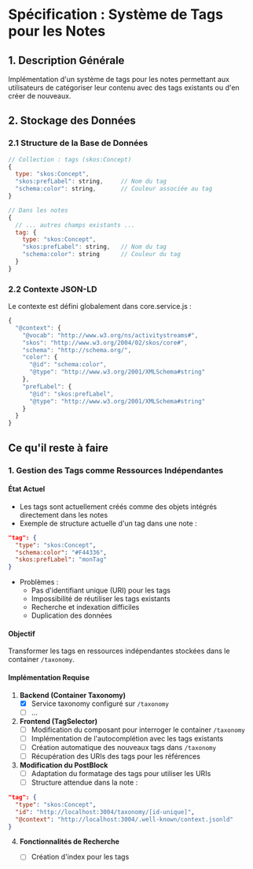 # Spécification : Système de Tags pour les Notes

## 1. Description Générale
Implémentation d'un système de tags pour les notes permettant aux utilisateurs de catégoriser leur contenu avec des tags existants ou d'en créer de nouveaux.

## 2. Stockage des Données

### 2.1 Structure de la Base de Données
```javascript
// Collection : tags (skos:Concept)
{
  type: "skos:Concept",
  "skos:prefLabel": string,     // Nom du tag
  "schema:color": string,       // Couleur associée au tag
}

// Dans les notes
{
  // ... autres champs existants ...
  tag: {
    type: "skos:Concept",
    "skos:prefLabel": string,   // Nom du tag
    "schema:color": string      // Couleur du tag
  }
}
```

### 2.2 Contexte JSON-LD
Le contexte est défini globalement dans core.service.js :
```javascript
{
  "@context": {
    "@vocab": "http://www.w3.org/ns/activitystreams#",
    "skos": "http://www.w3.org/2004/02/skos/core#",
    "schema": "http://schema.org/",
    "color": {
      "@id": "schema:color",
      "@type": "http://www.w3.org/2001/XMLSchema#string"
    },
    "prefLabel": {
      "@id": "skos:prefLabel",
      "@type": "http://www.w3.org/2001/XMLSchema#string"
    }
  }
}
```

## Ce qu'il reste à faire

### 1. Gestion des Tags comme Ressources Indépendantes

#### État Actuel
- Les tags sont actuellement créés comme des objets intégrés directement dans les notes
- Exemple de structure actuelle d'un tag dans une note :
```json
"tag": {
  "type": "skos:Concept",
  "schema:color": "#F44336",
  "skos:prefLabel": "monTag"
}
```
- Problèmes :
  - Pas d'identifiant unique (URI) pour les tags
  - Impossibilité de réutiliser les tags existants
  - Recherche et indexation difficiles
  - Duplication des données

#### Objectif
Transformer les tags en ressources indépendantes stockées dans le container `/taxonomy`.

#### Implémentation Requise

1. **Backend (Container Taxonomy)**
   - [x] Service taxonomy configuré sur `/taxonomy`
   - [ ] ...

2. **Frontend (TagSelector)**
   - [ ] Modification du composant pour interroger le container `/taxonomy`
   - [ ] Implémentation de l'autocomplétion avec les tags existants
   - [ ] Création automatique des nouveaux tags dans `/taxonomy`
   - [ ] Récupération des URIs des tags pour les références

3. **Modification du PostBlock**
   - [ ] Adaptation du formatage des tags pour utiliser les URIs
   - [ ] Structure attendue dans la note :
```json
"tag": {
  "type": "skos:Concept",
  "id": "http://localhost:3004/taxonomy/[id-unique]",
  "@context": "http://localhost:3004/.well-known/context.jsonld"
}
```

4. **Fonctionnalités de Recherche**
   - [ ] Création d'index pour les tags


